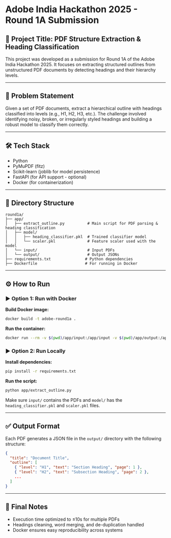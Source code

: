 # Adobe India Hackathon 2025 - Round 1A Submission

## 🚀 Project Title: PDF Structure Extraction & Heading Classification

This project was developed as a submission for Round 1A of the Adobe India Hackathon 2025. It focuses on extracting structured outlines from unstructured PDF documents by detecting headings and their hierarchy levels.


---

## 📌 Problem Statement

Given a set of PDF documents, extract a hierarchical outline with headings classified into levels (e.g., H1, H2, H3, etc.). The challenge involved identifying noisy, broken, or irregularly styled headings and building a robust model to classify them correctly.

---

## 🛠️ Tech Stack

* Python
* PyMuPDF (fitz)
* Scikit-learn (joblib for model persistence)
* FastAPI (for API support - optional)
* Docker (for containerization)

---

## 📁 Directory Structure

```
round1a/
├── app/
│   ├── extract_outline.py          # Main script for PDF parsing & heading classification
│   ├── model/
│   │   ├── heading_classifier.pkl  # Trained classifier model
│   │   └── scaler.pkl              # Feature scaler used with the model
│   └── input/                      # Input PDFs
│   └── output/                     # Output JSONs
├── requirements.txt               # Python dependencies
├── Dockerfile                     # For running in Docker
```

---

## ⚙️ How to Run

### ▶️ Option 1: Run with Docker

**Build Docker image:**

```bash
docker build -t adobe-round1a .
```

**Run the container:**

```bash
docker run --rm -v $(pwd)/app/input:/app/input -v $(pwd)/app/output:/app/output adobe-round1a
```

### ▶️ Option 2: Run Locally

**Install dependencies:**

```bash
pip install -r requirements.txt
```

**Run the script:**

```bash
python app/extract_outline.py
```

Make sure `input/` contains the PDFs and `model/` has the `heading_classifier.pkl` and `scaler.pkl` files.

---

## ✅ Output Format

Each PDF generates a JSON file in the `output/` directory with the following structure:

```json
{
  "title": "Document Title",
  "outline": [
    { "level": "H1", "text": "Section Heading", "page": 1 },
    { "level": "H2", "text": "Subsection Heading", "page": 2 },
    ...
  ]
}
```




---

## 🏁 Final Notes

* Execution time optimized to ≤10s for multiple PDFs
* Headings cleaning, word merging, and de-duplication handled
* Docker ensures easy reproducibility across systems
